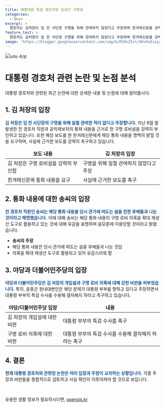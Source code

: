 ```yaml
---
title: 해병대원 특검 경호처장 임성근 구명설
categories:
  - News
excerpt: >
  경호처는 김처장이 임 전 사단장 구명을 위해 관여하지 않았다고 주장하며 한겨레신문을 강력히 비판했다. 전 경호처 직원이 밝힌 송씨의 주장도 있지만, 송씨는 말을 듣고 웃어넘기는 등 설을 친 것이라고 해명했다. 이에도 야당은 김처장의 구명 로비설을 강하게 비판하며 진상 규명을 촉구했다. 더불어민주당은 대통령 부부를 향한 의혹을 제기하며 대통령 부부의 특검 수용을 촉구했다.
feature_text: >
  경호처는 김처장이 임 전 사단장 구명을 위해 관여하지 않았다고 주장하며 한겨레신문을 강력히 비판했다. 전 경호처 직원이 밝힌 송씨의 주장도 있지만, 송씨는 말을 듣고 웃어넘기는 등 설을 친 것이라고 해명했다. 이에도 야당은 김처장의 구명 로비설을 강하게 비판하며 진상 규명을 촉구했다. 더불어민주당은 대통령 부부를 향한 의혹을 제기하며 대통령 부부의 특검 수용을 촉구했다.
image: 'https://blogger.googleusercontent.com/img/b/R29vZ2xl/AVvXsEixyZcFfHzMRdzZMjFBmAUKJYCLCGyLL1o632UiGVXcaFdKo_bkvkuCioo0uUKlGfBVcT3P84aROyZIXSBEx3Aw5nCQ3pTgDom1WDC4m8eifvWiAmWEEVb4x6G_l8C0QH225ldMjyaFvpxGEBGNO37VmDTDMHGhJPq73UglMfDca1-0aw/s1600/blogspot.png'
---
```


<p><img src="https://blogger.googleusercontent.com/img/b/R29vZ2xl/AVvXsEixyZcFfHzMRdzZMjFBmAUKJYCLCGyLL1o632UiGVXcaFdKo_bkvkuCioo0uUKlGfBVcT3P84aROyZIXSBEx3Aw5nCQ3pTgDom1WDC4m8eifvWiAmWEEVb4x6G_l8C0QH225ldMjyaFvpxGEBGNO37VmDTDMHGhJPq73UglMfDca1-0aw/s1600/blogspot.png" alt="info 속보" /></p>

<h1>대통령 경호처 관련 논란 및 논점 분석</h1>

<p data-ke-size="size16">대통령 경호처와 관련된 최근 논란에 대한 상세한 내용 및 논점에 대해 알아봅시다.</p>

<h2>1. 김 처장의 입장</h2>

<p><b><span style="color: #1a5490;">김 처장은 임 전 사단장의 구명을 위해 일절 관여한 적이 없다고 주장합니다.</span></b> 지난 6월 말 발생한 전 경호처 직원과 공익제보자의 통화 내용을 근거로 한 구명 로비설을 강력히 부인하고 있습니다. 또한 해당 보도를 한 한겨레신문에게 해당 통화 내용을 명백히 밝힐 것을 요구하며, 사실에 근거한 보도를 강력히 촉구하고 있습니다.</p>

<table>
<thead>
<tr>
<td style="text-align: center; height: 17px;"><b>보도 내용</b></td>
<td style="text-align: center; height: 17px;"><b>김 처장의 입장</b></td>
</tr>
</thead>
<tbody>
<tr>
<td style="text-align: left; height: 17px;">김 처장은 구명 로비설을 강력히 부인함</td>
<td style="text-align: left; height: 17px;">구명을 위해 일절 관여하지 않았다고 주장</td>
</tr>
<tr>
<td style="text-align: left; height: 17px;">한겨레신문에 통화 내용을 요구</td>
<td style="text-align: left; height: 17px;">사실에 근거한 보도를 촉구</td>
</tr>
</tbody>
</table>

<h2>2. 통화 내용에 대한 송씨의 입장</h2>

<p><b><span style="color: #1a5490;">전 경호처 직원인 송씨는 해당 통화 내용을 당시 관가에 떠도는 설을 친한 후배들과 나눈 것이라고 해명했습니다.</span></b> 이에 대해 송씨는 해당 통화 내용이 구명 로비 의혹을 확대 재생산 도구로 활용하고 있는 것에 대해 유감을 표명하며 음모론에 이용당할 것이라고 밝혔습니다.</p>

<ul>
<li><b>송씨의 주장</b></li>
<li>해당 통화 내용은 당시 관가에 떠도는 설을 후배들과 나눈 것임</li>
<li>의혹을 확대 재생산 도구로 활용되고 있어 유감스러워 함</li>
</ul>

<h2>3. 야당과 더불어민주당의 입장</h2>

<p><b><span style="color: #1a5490;">야당과 더불어민주당은 김 처장의 개입설과 구명 로비 의혹에 대해 강한 비판을 퍼부었습니다.</span></b> 특히, 윤종군 원내대변인은 해당 문제가 대통령 부부를 향하고 있다고 주장하면서 대통령 부부의 특검 수사를 수용해 결자해지 하라고 촉구하고 있습니다.</p>

<table>
<thead>
<tr>
<td style="text-align: center; height: 17px;"><b>야당/더불어민주당 입장</b></td>
<td style="text-align: center; height: 17px;"><b>내용</b></td>
</tr>
</thead>
<tbody>
<tr>
<td style="text-align: left; height: 17px;">김 처장의 개입설에 대한 비판</td>
<td style="text-align: left; height: 17px;">대통령 부부의 특검 수사를 촉구</td>
</tr>
<tr>
<td style="text-align: left; height: 17px;">구명 로비 의혹에 대한 비판</td>
<td style="text-align: left; height: 17px;">대통령 부부의 특검 수사를 수용해 결자해지 하라는 촉구</td>
</tr>
</tbody>
</table>

<h2>4. 결론</h2>

<p><b><span style="color: #1a5490;">현재 대통령 경호처와 관련된 논란은 여러 입장과 주장이 교차하는 상황입니다.</span></b> 각종 주장과 비판들을 종합적으로 검토하고 사실 확인이 이루어져야 할 것으로 보입니다.</p>

<p data-ke-size="size16">&nbsp;</p>
유용한 생활 정보가 필요하시다면, <a href="https://opensis.kr" rel="dofollow">opensis.kr</a>


